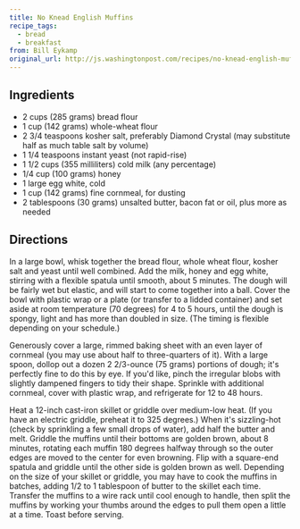 ```yaml
---
title: No Knead English Muffins
recipe_tags:
  - bread
  - breakfast
from: Bill Eykamp
original_url: http://js.washingtonpost.com/recipes/no-knead-english-muffins/17366/
---
```


## Ingredients

* 2 cups (285 grams) bread flour
* 1 cup (142 grams) whole-wheat flour
* 2 3/4 teaspoons kosher salt, preferably Diamond Crystal (may substitute half as much table salt by volume)
* 1 1/4 teaspoons instant yeast (not rapid-rise)
* 1 1/2 cups (355 milliliters) cold milk (any percentage)
* 1/4 cup (100 grams) honey
* 1 large egg white, cold
* 1 cup (142 grams) fine cornmeal, for dusting
* 2 tablespoons (30 grams) unsalted butter, bacon fat or oil, plus more as needed

## Directions

In a large bowl, whisk together the bread flour, whole wheat flour, kosher salt and yeast until well combined. Add the milk, honey and egg white, stirring with a flexible spatula until smooth, about 5 minutes. The dough will be fairly wet but elastic, and will start to come together into a ball. Cover the bowl with plastic wrap or a plate (or transfer to a lidded container) and set aside at room temperature (70 degrees) for 4 to 5 hours, until the dough is spongy, light and has more than doubled in size. (The timing is flexible depending on your schedule.)

Generously cover a large, rimmed baking sheet with an even layer of cornmeal (you may use about half to three-quarters of it). With a large spoon, dollop out a dozen 2 2/3-ounce (75 grams) portions of dough; it's perfectly fine to do this by eye. If you'd like, pinch the irregular blobs with slightly dampened fingers to tidy their shape. Sprinkle with additional cornmeal, cover with plastic wrap, and refrigerate for 12 to 48 hours.

Heat a 12-inch cast-iron skillet or griddle over medium-low heat. (If you have an electric griddle, preheat it to 325 degrees.) When it's sizzling-hot (check by sprinkling a few small drops of water), add half the butter and melt. Griddle the muffins until their bottoms are golden brown, about 8 minutes, rotating each muffin 180 degrees halfway through so the outer edges are moved to the center for even browning. Flip with a square-end spatula and griddle until the other side is golden brown as well. Depending on the size of your skillet or griddle, you may have to cook the muffins in batches, adding 1/2 to 1 tablespoon of butter to the skillet each time. Transfer the muffins to a wire rack until cool enough to handle, then split the muffins by working your thumbs around the edges to pull them open a little at a time. Toast before serving.